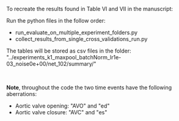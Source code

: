 To recreate the results found in Table VI and VII in the manuscript:

Run the python files in the follow order:
- run_evaluate_on_multiple_experiment_folders.py
- collect_results_from_single_cross_validations_run.py

The tables will be stored as csv files in the folder: "../experiments_k1_maxpool_batchNorm_lr1e-03_noise0e+00/net_102/summary/" 

&nbsp;

**Note**, throughout the code the two time events have the following aberrations:
- Aortic valve opening: "AVO" and "ed"
- Aortic valve closure: "AVC" and "es"
